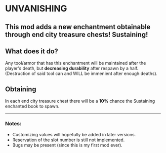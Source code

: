 # UNVANISHING
This mod adds a new enchantment obtainable through **end city treasure chests**! Sustaining!
---
## What does it do?
Any tool/armor that has this enchantment will be maintained after the player's death, but **decreasing durability** after respawn by a half. (Destruction of said tool can and WILL be immenient after enough deaths).

## Obtaining
In each end city treasure chest there will be a **10%** chance the Sustaining enchanted book to spawn.

---
### Notes:
- Customizing values will hopefully be added in later versions.
- Reservation of the slot number is still not implemented.
- Bugs may be present (since this is my first mod ever).
